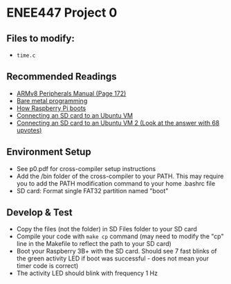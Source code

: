 # ENEE447 Project 0
## Files to modify:
- `time.c`

## Recommended Readings 
- [ARMv8 Peripherals Manual (Page 172)](https://myelms.umd.edu/courses/1277187/files/folder/Lab%20Files%20Spring%202020/ARMv8%20Documentation?preview=55360007)
- [Bare metal programming](https://github.com/dwelch67/raspberrypi/tree/master/baremetal)
- [How Raspberry Pi boots](https://raspberrypi.stackexchange.com/questions/10442/what-is-the-boot-sequence)
- [Connecting an SD card to an Ubuntu VM](https://pubs.vmware.com/workstation-11/index.jsp?topic=%2Fcom.vmware.ws.using.doc%2FGUID-AB5C80FE-9B8A-4899-8186-3DB8201B1758.html)
- [Connecting an SD card to an Ubuntu VM 2 (Look at the answer with 68 upvotes)](https://askubuntu.com/questions/29284/how-do-i-mount-shared-folders-in-ubuntu-using-vmware-tools)

## Environment Setup
- See p0.pdf for cross-compiler setup instructions
- Add the /bin folder of the cross-compiler to your PATH. This may require you to add the PATH modification command to your home .bashrc file
- SD card: Format single FAT32 partition named "boot"
  
## Develop & Test
- Copy the files (not the folder) in SD Files folder to your SD card 
- Compile your code with `make cp` command (may need to modify the "cp" line in the Makefile to reflect the path to your SD card) 
- Boot your Raspberry 3B+ with the SD card. Should see 7 fast blinks of the green activity LED if boot was successful - does not mean your timer code is correct)
- The activity LED should blink with frequency 1 Hz

